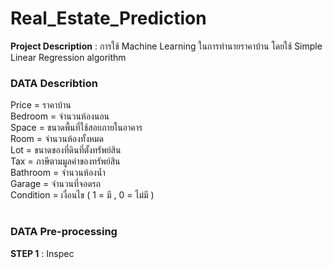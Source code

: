# Real_Estate_Prediction
**Project Description** : การใช้ Machine Learning ในการทำนายราคาบ้าน โดยใช้ Simple Linear Regression algorithm

<h3>DATA Describtion</h3>
Price = ราคาบ้าน <br>
Bedroom = จำนวนห้องนอน <br>
Space = ขนาดพื้นที่ใช้สอยภายในอาคาร <br>
Room = จำนวนห้องทั้งหมด <br>
Lot = ขนาดของที่ดินที่ตั้งทรัพย์สิน <br>
Tax = ภาษีตามมูลค่าของทรัพย์สิน <br>
Bathroom = จำนวนห้องน้ำ <br>
Garage = จำนวนที่จอดรถ <br>
Condition = เงื่อนไข ( 1 = มี , 0 = ไม่มี ) <br>

# <h3>DATA Pre-processing</h3>

**STEP 1** : Inspec <br>
